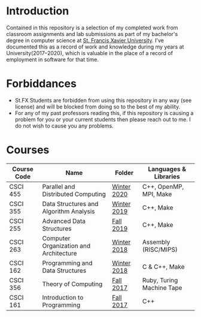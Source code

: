 # Introduction
Contained in this repository is a selection of my completed work from classroom
assignments and lab submissions as part of my bachelor's degree in computer
science at [St. Francis Xavier University](https://www.stfx.ca). I've documented
this as a record of work and knowledge during my years at University(2017–2020),
which is valuable in the place of a record of employment in software for that
time.


# Forbiddances
- St.FX Students are forbidden from using this repository in any way (see
  license) and will be blocked from doing so to the best of my ability.
- For any of my past professors reading this, if this repository is causing a
  problem for you or your current students then please reach out to me.
  I do not wish to cause you any problems.


# Courses
| Course Code | Name | Folder | Languages & Libraries |
| ----------- | ---- | ------ | --------------------- |
| CSCI 455 | Parallel and Distributed Computing     | [Winter 2020](2020-01%20-%20Winter/CSCI455/)           | C++, OpenMP, MPI, Make
| CSCI 355 | Data Structures and Algorithm Analysis | [Winter 2019](2019-01%20-%20Winter/CSCI%20355/)        | C++, Make
| CSCI 255 | Advanced Data Structures               | [Fall 2019]("2019-09%20-%20Fall/CSCI%20255-Fall2019/") | C++, Make
| CSCI 263 | Computer Organization and Architecture | [Winter 2018]("2018-01%20-%20Winter/CSCI%20263/")      | Assembly (RISC/MIPS)
| CSCI 162 | Programming and Data Structures        | [Winter 2018]("2018-01%20-%20Winter/CSCI%20162/")      | C & C++, Make
| CSCI 356 | Theory of Computing                    | [Fall 2017]("2017-09%20-%20Fall/CSCI%20356/")          | Ruby, Turing Machine Tape
| CSCI 161 | Introduction to Programming            | [Fall 2017]("2017-09%20-%20Fall/CSCI%20161/")          | C++

